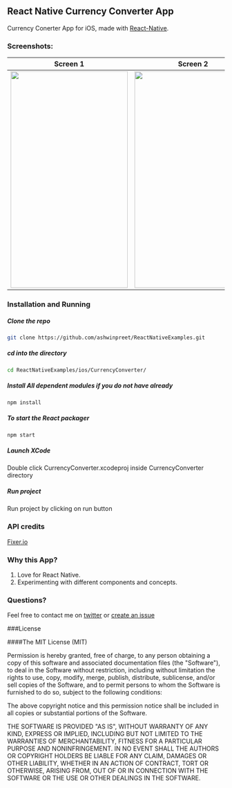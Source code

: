 ## React Native Currency Converter App

Currency Conerter App for iOS, made with [React-Native](https://github.com/facebook/react-native).

### Screenshots:  
Screen 1                   |   Screen 2                
:-------------------------:|:-------------------------:
<img src="http://ashwinpreet.github.io/CurrencyConverterApp/ScreenShots/screen1.png" height="500"  width="271"/>  | <img src="http://ashwinpreet.github.io/CurrencyConverterApp/ScreenShots/screen2.png" height="500"  width="271"/>


### Installation and Running
##### Clone the repo
```bash
git clone https://github.com/ashwinpreet/ReactNativeExamples.git
```
##### cd into the directory
```bash
cd ReactNativeExamples/ios/CurrencyConverter/
```
##### Install All dependent modules if you do not have already
```bash
npm install
```
##### To start the React packager
```bash
npm start
```
##### Launch XCode
Double click CurrencyConverter.xcodeproj inside CurrencyConverter directory

##### Run project
Run project by clicking on run button

### API credits
[Fixer.io](http://fixer.io/)

### Why this App?
1. Love for React Native.
2. Experimenting with different components and concepts.
 

### Questions?
Feel free to contact me on [twitter](https://twitter.com/ashwinpreet) or [create an issue](https://github.com/ashwinpreet/ReactNativeExamples/issues/new)

###License

####The MIT License (MIT)

Permission is hereby granted, free of charge, to any person obtaining a copy
of this software and associated documentation files (the "Software"), to deal
in the Software without restriction, including without limitation the rights
to use, copy, modify, merge, publish, distribute, sublicense, and/or sell
copies of the Software, and to permit persons to whom the Software is
furnished to do so, subject to the following conditions:

The above copyright notice and this permission notice shall be included in
all copies or substantial portions of the Software.

THE SOFTWARE IS PROVIDED "AS IS", WITHOUT WARRANTY OF ANY KIND, EXPRESS OR
IMPLIED, INCLUDING BUT NOT LIMITED TO THE WARRANTIES OF MERCHANTABILITY,
FITNESS FOR A PARTICULAR PURPOSE AND NONINFRINGEMENT. IN NO EVENT SHALL THE
AUTHORS OR COPYRIGHT HOLDERS BE LIABLE FOR ANY CLAIM, DAMAGES OR OTHER
LIABILITY, WHETHER IN AN ACTION OF CONTRACT, TORT OR OTHERWISE, ARISING FROM,
OUT OF OR IN CONNECTION WITH THE SOFTWARE OR THE USE OR OTHER DEALINGS IN
THE SOFTWARE.

